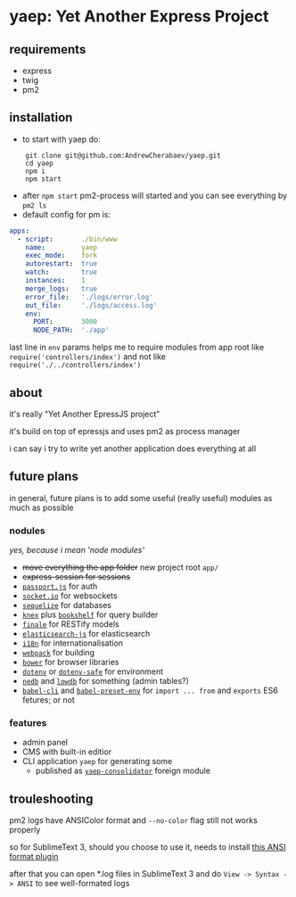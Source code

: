 # yaep: Yet Another Express Project

## requirements
- express
- twig
- pm2

## installation
- to start with yaep do:
```
	git clone git@github.com:AndrewCherabaev/yaep.git
	cd yaep
	npm i
	npm start
```
- after `npm start` pm2-process will started and you can see everything by `pm2 ls`
- default config for pm is:
```yaml
apps:
  - script:       ./bin/www
    name:         yaep
    exec_mode:    fork
    autorestart:  true
    watch:        true
    instances:    1
    merge_logs:   true
    error_file:   './logs/error.log'
    out_file:     './logs/access.log'
    env:
      PORT:       3000
      NODE_PATH:  './app'
```
last line in `env` params helps me to require modules from app root like `require('controllers/index')` and not like `require('./../controllers/index')`

## about
it's really "Yet Another EpressJS project"

it's build on top of epressjs and uses pm2 as process manager

i can say i try to write yet another application does everything at all

## future plans
in general, future plans is to add some useful (really useful) modules as much as possible

### nodules
_yes, because i mean 'node modules'_
- ~~move everything the app folder~~ new project root `app/`
- ~~express-session for sessions~~ 
- [`passport.js`](http://www.passportjs.org) for auth
- [`socket.io`](https://socket.io) for websockets
- [`sequelize`](http://docs.sequelizejs.com) for databases
- [`knex`](https://knexjs.org) plus [`bookshelf`](http://bookshelfjs.org) for query builder
- [`finale`](https://github.com/tommybananas/finale) for RESTify models
- [`elasticsearch-js`](https://www.elastic.co/guide/en/elasticsearch/client/javascript-api/current/index.html) for elasticsearch
- [`i18n`](https://github.com/fnando/i18n-js) for internationalisation
- [`webpack`](https://webpack.js.org) for building
- [`bower`](https://bower.io) for browser libraries
- [`dotenv`](https://github.com/motdotla/dotenv) or [`dotenv-safe`](https://github.com/rolodato/dotenv-safe) for environment
- [`nedb`](https://github.com/louischatriot/nedb) and [`lowdb`](https://github.com/typicode/lowdb) for something (admin tables?)
- [`babel-cli`](https://babeljs.io/docs/en/babel-cli) and [`babel-preset-env`](https://babeljs.io/docs/en/babel-preset-env/) for `import ... from` and `exports` ES6 fetures; or not

### features
- admin panel
- CMS with built-in editior
- CLI application `yaep` for generating some
  + published as [`yaep-consolidator`](https://www.npmjs.com/package/yaep-consolidator) foreign module


## trouleshooting
pm2 logs have ANSIColor format and `--no-color` flag still not works properly

so for SublimeText 3, should you choose to use it, needs to install [this ANSI format plugin](https://github.com/aziz/SublimeANSI "ANSI escape codes color plugin for SublimeText 3")

after that you can open \*.log files in SublimeText 3 and do `View -> Syntax -> ANSI` to see well-formated logs